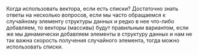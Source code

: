 Когда использовать вектора, если есть списки? Достаточно знать ответы на несколько вопросов, если мы часто обращаемся к случайному элементу структуры данных и редко в нее что-либо добавляем, то векторы (массивы) будут правильным вариантом, если же мы динамически добавляем элементы в структуру данных и нам не так важна скорость получения случайного элемента, тогда можно использовать списки.
